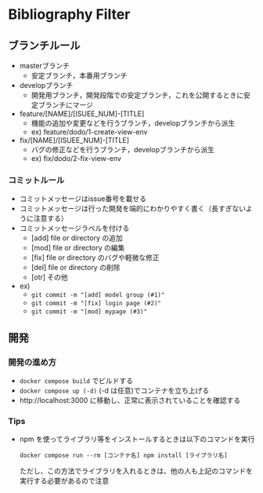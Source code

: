 # Bibliography Filter

## ブランチルール
- masterブランチ
  - 安定ブランチ，本番用ブランチ
- developブランチ
  - 開発用ブランチ，開発段階での安定ブランチ，これを公開するときに安定ブランチにマージ
- feature/[NAME]/[ISUEE_NUM]-[TITLE]
  - 機能の追加や変更などを行うブランチ，developブランチから派生
  - ex) feature/dodo/1-create-view-env
- fix/[NAME]/[ISUEE_NUM]-[TITLE]
  - バグの修正などを行うブランチ，developブランチから派生
  - ex) fix/dodo/2-fix-view-env

### コミットルール
- コミットメッセージはissue番号を載せる
- コミットメッセージは行った開発を端的にわかりやすく書く（長すぎないように注意する）
- コミットメッセージラベルを付ける
  - [add] file or directory の追加
  - [mod] file or directory の編集
  - [fix] file or directory のバグや軽微な修正
  - [del] file or directory の削除
  - [otr] その他
- ex)  
  - `git commit -m "[add] model group (#1)"`  
  - `git commit -m "[fix] login page (#2)"`  
  - `git commit -m "[mod] mypage (#3)"`

## 開発
### 開発の進め方
* `docker compose build` でビルドする
* `docker compose up (-d)` (-d は任意)でコンテナを立ち上げる
* http://localhost:3000 に移動し、正常に表示されていることを確認する
### Tips
* npm を使ってライブラリ等をインストールするときは以下のコマンドを実行
    
    `docker compose run --rm [コンテナ名] npm install [ライブラリ名]`
    
    ただし、この方法でライブラリを入れるときは、他の人も上記のコマンドを実行する必要があるので注意

    
